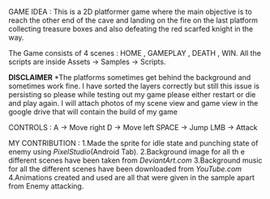 GAME IDEA :
This is a 2D platformer game where the main objective is to reach the other end of the cave and landing on the fire on the last platform
collecting treasure boxes and also defeating the red scarfed knight in the way.

The Game consists of 4 scenes : HOME , GAMEPLAY , DEATH , WIN.
All the scripts are inside Assets -> Samples -> Scripts.

**DISCLAIMER**
*The platforms sometimes get behind the background and sometimes work fine. I have sorted the layers correctly but still this issue is persisting so please while testing out my game please either restart or die and play again. I will attach photos of my scene view and game view in the google drive that will contain the build of my game

CONTROLS :
A -> Move right
D -> Move left
SPACE -> Jump
LMB -> Attack

MY CONTRIBUTION :
1.Made the sprite for idle state and punching state of enemy using *PixelStudio*(Android Tab).
2.Background image for all th
e different scenes have been taken from *DeviantArt.com*
3.Background music for all the different scenes have been downloaded from *YouTube.com*
4.Animations created and used are all that were given in the sample apart from Enemy attacking.

